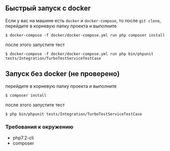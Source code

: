 
## Быстрый запуск с docker 
Если у вас на машине есть `docker` и `docker-compose`, то после `git clone`, перейдите в корневую папку проекта и выполните 
```
$ docker-compose -f docker/docker-compose.yml run php composer install
```

после этого запустите тест 
```
$ docker-compose -f docker/docker-compose.yml run php bin/phpunit tests/Integration/TurboTestServiceTestCase

```

## Запуск без docker (не проверено)

перейдите в корневую папку проекта и выполните 
```
$ composer install
```

после этого запустите тест 
```
$ php bin/phpunit tests/Integration/TurboTestServiceTestCase

```
### Требования к окружению
 - php7.2-cli
 - composer 

